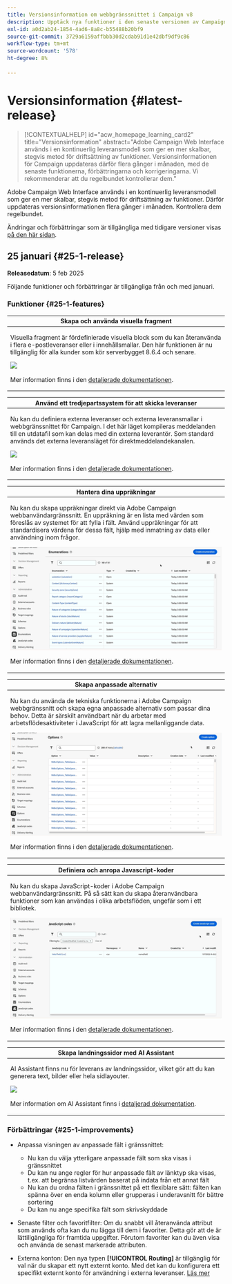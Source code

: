 ```yaml
---
title: Versionsinformation om webbgränssnittet i Campaign v8
description: Upptäck nya funktioner i den senaste versionen av Campaign Web User Interface
exl-id: a0d2ab24-1854-4ad6-8a8c-b55488b20bf9
source-git-commit: 3729a6159affbbb30d2cdab91d1e42dbf9df9c86
workflow-type: tm+mt
source-wordcount: '578'
ht-degree: 8%

---
```


# Versionsinformation {#latest-release}

>[!CONTEXTUALHELP]
>id="acw_homepage_learning_card2"
>title="Versionsinformation"
>abstract="Adobe Campaign Web Interface används i en kontinuerlig leveransmodell som ger en mer skalbar, stegvis metod för driftsättning av funktioner. Versionsinformationen för Campaign uppdateras därför flera gånger i månaden, med de senaste funktionerna, förbättringarna och korrigeringarna. Vi rekommenderar att du regelbundet kontrollerar dem."

Adobe Campaign Web Interface används i en kontinuerlig leveransmodell som ger en mer skalbar, stegvis metod för driftsättning av funktioner. Därför uppdateras versionsinformationen flera gånger i månaden. Kontrollera dem regelbundet.

Ändringar och förbättringar som är tillgängliga med tidigare versioner visas [på den här sidan](release-notes-24.md).

## 25 januari {#25-1-release}

**Releasedatum**: 5 feb 2025

Följande funktioner och förbättringar är tillgängliga från och med januari.

### Funktioner {#25-1-features}


<table>
<thead>
<tr>
<th><strong>Skapa och använda visuella fragment</strong><br/></th>
</tr>
</thead>
<tbody>
<tr>
<td>
<p>Visuella fragment är fördefinierade visuella block som du kan återanvända i flera e-postleveranser eller i innehållsmallar. Den här funktionen är nu tillgänglig för alla kunder som kör serverbygget 8.6.4 och senare.</p>
<img src="assets/do-not-localize/visual-fragment.gif">
<p>Mer information finns i den <a href="../content/use-visual-fragments.md">detaljerade dokumentationen</a>.</p>
</td>
</tr>
</tbody>
</table>

<table>
<thead>
<tr>
<th><strong>Använd ett tredjepartssystem för att skicka leveranser</strong><br/></th>
</tr>
</thead>
<tbody>
<tr>
<td>
<p>Nu kan du definiera externa leveranser och externa leveransmallar i webbgränssnittet för Campaign. I det här läget kompileras meddelanden till en utdatafil som kan delas med din externa leverantör. Som standard används det externa leveransläget för direktmeddelandekanalen.</p>
<img src="assets/do-not-localize/external-delivery.gif">
<p>Mer information finns i den <a href="../msg/send-external-deliveries.md">detaljerade dokumentationen</a>.</p>
</td>
</tr>
</tbody>
</table>

<!--
<table>
<thead>
<tr>
<th><strong>Create business rules (typology rules)</strong><br/></th>
</tr>
</thead>
<tbody>
<tr>
<td>
<p>You can now create typologies and typology rules in the Adobe Campaign web interface. A typology is a collection of typology rules that help control, filter, and prioritize deliveries. Typologies ensure that your deliveries always contain required elements (such as an unsubscribe link or subject line) and apply filtering rules to exclude specific groups from your target audience (such as unsubscribers, competitors, or non-loyalty customers).</p>
<img src="assets/do-not-localize/typology.gif">
<p>For more information, refer to the <a href="../administration/typologies.md">detailed documentation</a>.</p>
</td>
</tr>
</tbody>
</table>
-->

<table>
<thead>
<tr>
<th><strong>Hantera dina uppräkningar</strong><br/></th>
</tr>
</thead>
<tbody>
<tr>
<td>
<p>Nu kan du skapa uppräkningar direkt via Adobe Campaign webbanvändargränssnitt. En uppräkning är en lista med värden som föreslås av systemet för att fylla i fält. Använd uppräkningar för att standardisera värdena för dessa fält, hjälp med inmatning av data eller användning inom frågor.</p>
<img src="assets/do-not-localize/enumerations.gif">
<p>Mer information finns i den <a href="../administration/enumerations.md">detaljerade dokumentationen</a>.</p>
</td>
</tr>
</tbody>
</table>

<table>
<thead>
<tr>
<th><strong>Skapa anpassade alternativ</strong><br/></th>
</tr>
</thead>
<tbody>
<tr>
<td>
<p>Nu kan du använda de tekniska funktionerna i Adobe Campaign webbgränssnitt och skapa egna anpassade alternativ som passar dina behov. Detta är särskilt användbart när du arbetar med arbetsflödesaktiviteter i JavaScript för att lagra mellanliggande data.</p>
<img src="assets/do-not-localize/options.gif">
<p>Mer information finns i den <a href="../administration/options.md">detaljerade dokumentationen</a>.</p>
</td>
</tr>
</tbody>
</table>


<table>
<thead>
<tr>
<th><strong>Definiera och anropa Javascript-koder</strong><br/></th>
</tr>
</thead>
<tbody>
<tr>
<td>
<p>Nu kan du skapa JavaScript-koder i Adobe Campaign webbanvändargränssnitt. På så sätt kan du skapa återanvändbara funktioner som kan användas i olika arbetsflöden, ungefär som i ett bibliotek.</p>
<img src="assets/do-not-localize/javascript.gif">
<p>Mer information finns i den <a href="../administration/javascript-codes.md">detaljerade dokumentationen</a>.</p>
</td>
</tr>
</tbody>
</table>


<table>
<thead>
<tr>
<th><strong>Skapa landningssidor med AI Assistant</strong><br/></th>
</tr>
</thead>
<tbody>
<tr>
<td>
<p>AI Assistant finns nu för leverans av landningssidor, vilket gör att du kan generera text, bilder eller hela sidlayouter.</p>
<img src="assets/do-not-localize/ai-lp.gif">
<p>Mer information om AI Assistant finns i <a href="../email/generative-lp.md">detaljerad dokumentation</a>.</p>
</td>
</tr>
</tbody>
</table>




### Förbättringar {#25-1-improvements}

* Anpassa visningen av anpassade fält i gränssnittet:

   * Nu kan du välja ytterligare anpassade fält som ska visas i gränssnittet
   * Du kan nu ange regler för hur anpassade fält av länktyp ska visas, t.ex. att begränsa listvärden baserat på indata från ett annat fält
   * Nu kan du ordna fälten i gränssnittet på ett flexiblare sätt: fälten kan spänna över en enda kolumn eller grupperas i underavsnitt för bättre sortering
   * Du kan nu ange specifika fält som skrivskyddade

* Senaste filter och favoritfilter: Om du snabbt vill återanvända attribut som används ofta kan du nu lägga till dem i favoriter. Detta gör att de är lättillgängliga för framtida uppgifter. Förutom favoriter kan du även visa och använda de senast markerade attributen.

* Externa konton: Den nya typen **[!UICONTROL Routing]** är tillgänglig för val när du skapar ett nytt externt konto. Med det kan du konfigurera ett specifikt externt konto för användning i externa leveranser. [Läs mer](../administration/external-account.md#routing)